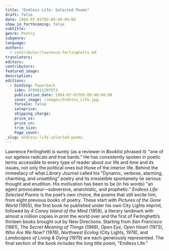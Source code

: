 ```yaml
---
title: "Endless Life: Selected Poems"
draft: false
date: 1984-07-01T05:00:40-04:00
show_in_forthcoming: false
subtitle:
genre: Poetry
subgenre:
language:
authors:
  - contributor/lawrence-ferlinghetti.md
translators:
editors:
contributors:
featured_image:
description:
editions:
  - binding: Paperback
    isbn: 9780811207973
    publication_date: 1984-07-01T05:00:40-04:00
    cover_image: /images/Endless_Life.jpg
    forsale: false
    saleprice:
    shipping_charge:
    price_us:
    price_cn:
    trim_size:
    Page_count:
_slug: endless-life-selected-poems
---
```


Lawrence Ferlinghetti is surely (as a reviewer in _Booklist_ phrased it) "one of our ageless radicals and true bards." He has consistently spoken in poetic terms accessible to every type of reader about our life and time and its issues, not only the political ones but those of the interior life. Behind the immediacy of what _Library Journal_ called his "Dynamic, verbose, alarming, charming, and unsettling" poetry and its irresistible spontaneity lie serious thought and erudition. His motivation has been to be (in his words) "an agent provocateur––subversive, anarchistic, and prophetic." _Endless Life: Selected Poems_ is the poet’s own choice, the poems that still excite him, from eight previous books of poetry. These start with _Pictures of the Gone World_ (1955), the first book he published under his own City Lights imprint, followed by _A Coney Island of the Mind_ (1958), a literary landmark with almost a million copies in print the world over and the first of Ferlinghetti’s thirteen books brought out by New Directions. Starting from _San Francisco_ (1961), _The Secret Meaning of Things_ (1969), _Open Eye, Open Heart_ (1973), _Who Are We Now?_ (1976), _Northwest Ecolog_ (City Lights, 1978), and _Landscapes of Living & Dying_ (1979) are each generously represented. The final section of the book includes the long title poem, "Endless Life."

